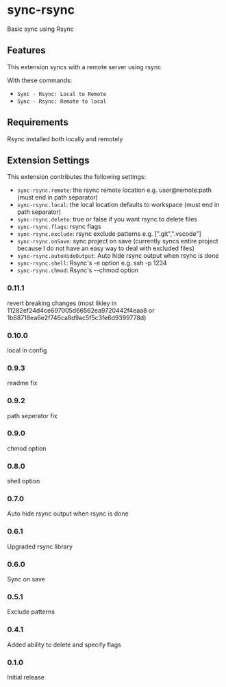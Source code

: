 # sync-rsync

Basic sync using Rsync

## Features

This extension syncs with a remote server using rsync

With these commands:

* `Sync - Rsync: Local to Remote`
* `Sync - Rsync: Remote to local`

## Requirements

Rsync installed both locally and remotely

## Extension Settings

This extension contributes the following settings:

* `sync-rsync.remote`: the rsync remote location e.g. user@remote:path (must end in path separator)
* `sync-rsync.local`: the local location defaults to workspace (must end in path separator)
* `sync-rsync.delete`: true or false if you want rsync to delete files
* `sync-rsync.flags`: rsync flags
* `sync-rsync.exclude`: rsync exclude patterns e.g.  [".git",".vscode"]
* `sync-rsync.onSave`: sync project on save (currently syncs entire project because I do not have an easy way to deal with excluded files)
* `sync-rsync.autoHideOutput`: Auto hide rsync output when rsync is done
* `sync-rsync.shell`: Rsync's -e option e.g. ssh -p 1234
* `sync-rsync.chmod`: Rsync's --chmod option


### 0.11.1

revert breaking changes (most likley in 11282ef24d4ce697005d66562ea9720442f4eaa8 or 1b88718ea6e2f746ca8d9ac5f5c3fe6d9399778d)

### 0.10.0

local in config

### 0.9.3

readme fix

### 0.9.2

path seperator fix

### 0.9.0

chmod option

### 0.8.0

shell option

### 0.7.0

Auto hide rsync output when rsync is done


### 0.6.1

Upgraded rsync library

### 0.6.0

Sync on save

### 0.5.1

Exclude patterns

### 0.4.1

Added ability to delete and specify flags

### 0.1.0

Initial release

